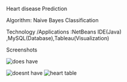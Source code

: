  Heart disease Prediction

Algorithm: Naive Bayes Classification

Technology /Applications :NetBeans IDE(Java) ,MySQL(Database),Tableau(Visualization)


Screenshots


![does have](https://user-images.githubusercontent.com/22846253/27806076-7cc56f9a-6006-11e7-9068-d56766fb4ddf.png)

![doesnt have](https://user-images.githubusercontent.com/22846253/27806077-7cc65752-6006-11e7-8076-f1105fc95dd6.png)
![heart table](https://user-images.githubusercontent.com/22846253/27806079-7cc852f0-6006-11e7-8607-70ebbf9496c2.png)


